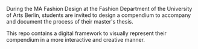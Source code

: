 During the MA Fashion Design at the Fashion Department of the University of Arts Berlin, students are invited to design a compendium to accompany and document the process of their master's thesis. 

This repo contains a digital framework to visually represent their compendium in a more interactive and creative manner.

